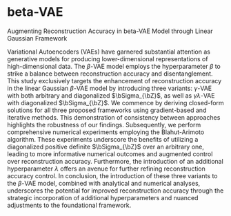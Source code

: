 # beta-VAE
Augmenting Reconstruction Accuracy in beta-VAE Model through Linear Gaussian Framework

Variational Autoencoders (VAEs) have garnered substantial attention as generative models for producing lower-dimensional representations of high-dimensional data. The $\beta$-VAE model employs the hyperparameter $\beta$ to strike a balance between reconstruction accuracy and disentanglement. This study exclusively targets the enhancement of reconstruction accuracy in the linear Gaussian $\beta$-VAE model by introducing three variants: $\gamma$-VAE with both arbitrary and diagonalized $\bSigma_{\bZ}$, as well as $\gamma\lambda$-VAE with diagonalized $\bSigma_{\bZ}$. We commence by deriving closed-form solutions for all three proposed frameworks using gradient-based and iterative methods. This demonstration of consistency between approaches highlights the robustness of our findings. Subsequently, we perform comprehensive numerical experiments employing the Blahut-Arimoto algorithm. These experiments underscore the benefits of utilizing a diagonalized positive definite $\bSigma_{\bZ}$ over an arbitrary one, leading to more informative numerical outcomes and augmented control over reconstruction accuracy. Furthermore, the introduction of an additional hyperparameter $\lambda$ offers an avenue for further refining reconstruction accuracy control. In conclusion, the introduction of these three variants to the $\beta$-VAE model, combined with analytical and numerical analyses, underscores the potential for improved reconstruction accuracy through the strategic incorporation of additional hyperparameters and nuanced adjustments to the foundational framework.
